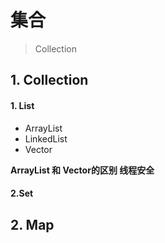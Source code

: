 # 集合

> Collection

## 1. Collection

#### 1. List

- ArrayList
- LinkedList
- Vector 

**ArrayList 和 Vector的区别 线程安全**

#### 2.Set

## 2. Map

